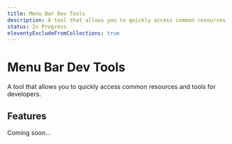 ```yaml
---
title: Menu Bar Dev Tools
description: A tool that allows you to quickly access common resources and tools for developers.
status: In Progress
eleventyExcludeFromCollections: true
---
```


# Menu Bar Dev Tools

A tool that allows you to quickly access common resources and tools for developers.

## Features

Coming soon...
